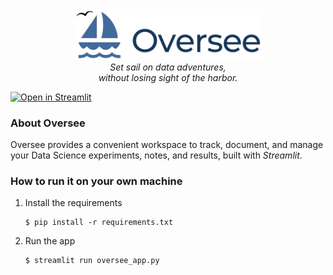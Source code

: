 <div align="center">
  <img src="assets/logo_full.png" alt="Oversee Logo" width="300"/>
  <div>
   <em>Set sail on data adventures,</br>without losing sight of the harbor.</em>
  </div>
</div>

[![Open in Streamlit](https://static.streamlit.io/badges/streamlit_badge_black_white.svg)](https://oversee.streamlit.app)

### About Oversee

Oversee provides a convenient workspace to track, document, and manage your Data Science experiments, notes, and results, built with *Streamlit*.

### How to run it on your own machine

1. Install the requirements

   ```
   $ pip install -r requirements.txt
   ```

2. Run the app

   ```
   $ streamlit run oversee_app.py
   ```
